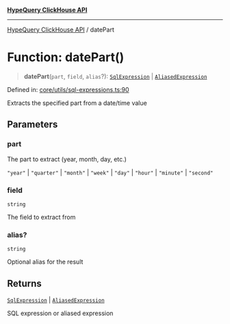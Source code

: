 [**HypeQuery ClickHouse API**](../README.md)

***

[HypeQuery ClickHouse API](../globals.md) / datePart

# Function: datePart()

> **datePart**(`part`, `field`, `alias`?): [`SqlExpression`](../interfaces/SqlExpression.md) \| [`AliasedExpression`](../interfaces/AliasedExpression.md)

Defined in: [core/utils/sql-expressions.ts:90](https://github.com/hypequery/hypequery/blob/64a7970b0d65bd3e69a2e7876f19dbfe29817833/packages/clickhouse/src/core/utils/sql-expressions.ts#L90)

Extracts the specified part from a date/time value

## Parameters

### part

The part to extract (year, month, day, etc.)

`"year"` | `"quarter"` | `"month"` | `"week"` | `"day"` | `"hour"` | `"minute"` | `"second"`

### field

`string`

The field to extract from

### alias?

`string`

Optional alias for the result

## Returns

[`SqlExpression`](../interfaces/SqlExpression.md) \| [`AliasedExpression`](../interfaces/AliasedExpression.md)

SQL expression or aliased expression
